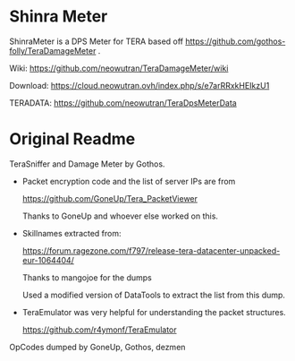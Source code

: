 Shinra Meter
==============
ShinraMeter is a DPS Meter for TERA based off https://github.com/gothos-folly/TeraDamageMeter . 

Wiki: https://github.com/neowutran/TeraDamageMeter/wiki

Download: https://cloud.neowutran.ovh/index.php/s/e7arRRxkHEIkzU1

TERADATA: https://github.com/neowutran/TeraDpsMeterData

Original Readme
================


TeraSniffer and Damage Meter by Gothos.

* Packet encryption code and the list of server IPs are from

  https://github.com/GoneUp/Tera_PacketViewer

  Thanks to GoneUp and whoever else worked on this.

* Skillnames extracted from:

  https://forum.ragezone.com/f797/release-tera-datacenter-unpacked-eur-1064404/

  Thanks to mangojoe for the dumps

  Used a modified version of DataTools to extract the list from this dump.

* TeraEmulator was very helpful for understanding the packet structures.

   https://github.com/r4ymonf/TeraEmulator

OpCodes dumped by GoneUp, Gothos, dezmen
